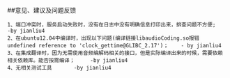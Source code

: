 ##意见、建议及问题反馈

	1、端口冲突时，服务启动失败时，没有在日志中没有明确信息打印出来，排查问题不方便;		-by jianliu4  
	2、在ubuntu12.04中编译时，出现以下问题(编译链接libaudioCoding.so报错undefined reference to 'clock_gettime@GLIBC_2.17')；	- by jianliu4  
	3、在集成翻译时，因为无需使用音频编解码相关的接口，但是实际编译出来的时候，需要依赖相关依赖库。能否按需编译；		-by jianliu4  
	4、无相关测试工具		-by jianliu4  